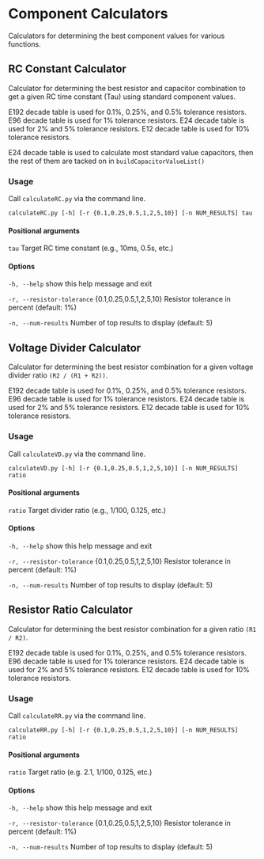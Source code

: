 # Component Calculators

Calculators for determining the best component values for various functions.

## RC Constant Calculator

Calculator for determining the best resistor and capacitor combination to get a given RC time constant (Tau) using standard component values.

E192 decade table is used for 0.1%, 0.25%, and 0.5% tolerance resistors.
E96 decade table is used for 1% tolerance resistors.
E24 decade table is used for 2% and 5% tolerance resistors.
E12 decade table is used for 10% tolerance resistors.

E24 decade table is used to calculate most standard value capacitors, then the rest of them are tacked on in `buildCapacitorValueList()`

### Usage

Call `calculateRC.py` via the command line.

`calculateRC.py [-h] [-r {0.1,0.25,0.5,1,2,5,10}] [-n NUM_RESULTS] tau`

#### Positional arguments

`tau` Target RC time constant (e.g., 10ms, 0.5s, etc.)

#### Options

`-h, --help` show this help message and exit

`-r, --resistor-tolerance` {0.1,0.25,0.5,1,2,5,10} Resistor tolerance in percent (default: 1%)

`-n, --num-results` Number of top results to display (default: 5)

## Voltage Divider Calculator

Calculator for determining the best resistor combination for a given voltage divider ratio `(R2 / (R1 + R2))`.

E192 decade table is used for 0.1%, 0.25%, and 0.5% tolerance resistors.
E96 decade table is used for 1% tolerance resistors.
E24 decade table is used for 2% and 5% tolerance resistors.
E12 decade table is used for 10% tolerance resistors.

### Usage

Call `calculateVD.py` via the command line.

`calculateVD.py [-h] [-r {0.1,0.25,0.5,1,2,5,10}] [-n NUM_RESULTS] ratio`

#### Positional arguments

`ratio` Target divider ratio (e.g., 1/100, 0.125, etc.)

#### Options

`-h, --help` show this help message and exit

`-r, --resistor-tolerance` {0.1,0.25,0.5,1,2,5,10} Resistor tolerance in percent (default: 1%)

`-n, --num-results` Number of top results to display (default: 5)

## Resistor Ratio Calculator

Calculator for determining the best resistor combination for a given ratio `(R1 / R2)`.

E192 decade table is used for 0.1%, 0.25%, and 0.5% tolerance resistors.
E96 decade table is used for 1% tolerance resistors.
E24 decade table is used for 2% and 5% tolerance resistors.
E12 decade table is used for 10% tolerance resistors.

### Usage

Call `calculateRR.py` via the command line.

`calculateRR.py [-h] [-r {0.1,0.25,0.5,1,2,5,10}] [-n NUM_RESULTS] ratio`

#### Positional arguments

`ratio` Target ratio (e.g. 2.1, 1/100, 0.125, etc.)

#### Options

`-h, --help` show this help message and exit

`-r, --resistor-tolerance` {0.1,0.25,0.5,1,2,5,10} Resistor tolerance in percent (default: 1%)

`-n, --num-results` Number of top results to display (default: 5)
